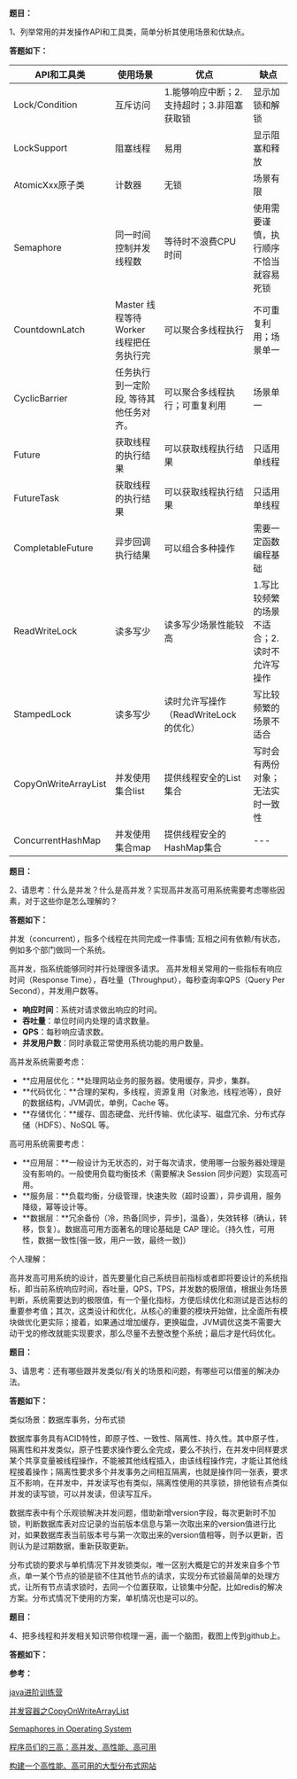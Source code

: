 **题目：**

1、列举常用的并发操作API和工具类，简单分析其使用场景和优缺点。

**答题如下：**


| API和工具类 | 使用场景 | 优点 | 缺点 |
|  ----  | ----  |----  |----  |
| Lock/Condition | 互斥访问 |1.能够响应中断；2.支持超时；3.非阻塞获取锁 |显示加锁和解锁 |
| LockSupport | 阻塞线程 | 易用 |显示阻塞和释放 |
| AtomicXxx原子类 | 计数器 | 无锁                                       |场景有限 |
| Semaphore | 同一时间控制并发线程数 |等待时不浪费CPU时间 |使用需要谨慎，执行顺序不恰当就容易死锁 |
| CountdownLatch | Master 线程等待 Worker 线程把任务执行完 |可以聚合多线程执行 |不可重复利用；场景单一 |
| CyclicBarrier | 任务执行到一定阶段, 等待其他任务对齐。 |可以聚合多线程执行；可重复利用 |场景单一 |
| Future | 获取线程的执行结果 |可以获取线程执行结果 |只适用单线程 |
| FutureTask | 获取线程的执行结果 |可以获取线程执行结果 |只适用单线程 |
| CompletableFuture | 异步回调执行结果 |可以组合多种操作 |需要一定函数编程基础 |
| ReadWriteLock | 读多写少 |读多写少场景性能较高 |1.写比较频繁的场景不适合；2.读时不允许写操作 |
| StampedLock | 读多写少 |读时允许写操作（ReadWriteLock的优化） |写比较频繁的场景不适合 |
| CopyOnWriteArrayList | 并发使用集合list |提供线程安全的List集合 | 写时会有两份对象；无法实时一致性             |
| ConcurrentHashMap | 并发使用集合map |提供线程安全的HashMap集合 |--- |

**题目：**

2、请思考：什么是并发？什么是高并发？实现高并发高可用系统需要考虑哪些因素，对于这些你是怎么理解的？

**答题如下：**

并发（concurrent），指多个线程在共同完成一件事情; 互相之间有依赖/有状态，例如多个部门做同一个系统。

高并发，指系统能够同时并行处理很多请求。 高并发相关常用的一些指标有响应时间（Response Time），吞吐量（Throughput），每秒查询率QPS（Query Per Second），并发用户数等。

- **响应时间**：系统对请求做出响应的时间。
- **吞吐量**：单位时间内处理的请求数量。
- **QPS**：每秒响应请求数。
- **并发用户数**：同时承载正常使用系统功能的用户数量。

高并发系统需要考虑：

- **应用层优化：**处理网站业务的服务器。使用缓存，异步，集群。
- **代码优化：**合理的架构，多线程，资源复用（对象池，线程池等），良好的数据结构，JVM调优，单例，Cache 等。
- **存储优化：**缓存、固态硬盘、光纤传输、优化读写、磁盘冗余、分布式存储（HDFS）、NoSQL 等。

高可用系统需要考虑：

- **应用层：**一般设计为无状态的，对于每次请求，使用哪一台服务器处理是没有影响的。一般使用负载均衡技术（需要解决 Session 同步问题）实现高可用。
- **服务层：**负载均衡，分级管理，快速失败（超时设置），异步调用，服务降级，幂等设计等。
- **数据层：**冗余备份（冷，热备[同步，异步]，温备），失效转移（确认，转移，恢复）。数据高可用方面著名的理论基础是 CAP 理论。（持久性，可用性，数据一致性[强一致，用户一致，最终一致]） 

个人理解：

高并发高可用系统的设计，首先要量化自己系统目前指标或者即将要设计的系统指标，即当前系统响应时间，吞吐量，QPS，TPS，并发数的极限值，根据业务场景判断，系统需要达到的极限值，有一个量化指标，方便后续优化和测试是否达标的重要参考值；其次，这类设计和优化，从核心的重要的模块开始做，比全面所有模块做优化更实际；接着，如果通过增加缓存，更换磁盘，JVM调优这类不需要大动干戈的修改就能实现要求，那么尽量不去整改整个系统；最后才是代码优化。



**题目：**

3、请思考：还有哪些跟并发类似/有关的场景和问题，有哪些可以借鉴的解决办法。

**答题如下：**

类似场景：数据库事务，分布式锁

数据库事务具有ACID特性，即原子性、一致性、隔离性、持久性。其中原子性，隔离性和并发类似，原子性要求操作要么全完成，要么不执行，在并发中同样要求某个共享变量被线程操作，不能被其他线程插入，由该线程操作完，才能让其他线程接着操作；隔离性要求多个并发事务之间相互隔离，也就是操作同一张表，要求互不影响，在并发中，并发读写也有类似，隔离性使用的共享锁，排他锁有点类似并发的读写锁，可以并发读，但读写互斥。

数据库表中有个乐观锁解决并发问题，借助新增version字段，每次更新时不加锁，判断数据库表对应记录的当前版本信息与第一次取出来的version值进行比对，如果数据库表当前版本号与第一次取出来的version值相等，则予以更新，否则认为是过期数据，重新获取更新。

分布式锁的要求与单机情况下并发锁类似，唯一区别大概是它的并发来自多个节点，单一某个节点的锁是锁不住其他节点的请求，实现分布式锁最简单的处理方式，让所有节点请求锁时，去同一个位置获取，让锁集中分配，比如redis的解决方案。分布式情况下使用的方案，单机情况也是可以的。



**题目：**

4、把多线程和并发相关知识带你梳理一遍，画一个脑图，截图上传到github上。

**答题如下：**



**参考：**

[java进阶训练营](https://u.geekbang.org/subject/java/1000579?utm_source=u_list_web&utm_medium=u_list_web&utm_term=u_list_web)

[并发容器之CopyOnWriteArrayList](https://juejin.im/post/6844903602436374541#heading-5)

[Semaphores in Operating System](https://www.tutorialspoint.com/semaphores-in-operating-system)

[程序员们的三高：高并发、高性能、高可用](https://juejin.im/post/6844903944955625479)

[构建一个高性能、高可用的大型分布式网站](https://www.cnblogs.com/guixia621/p/9245596.html)
